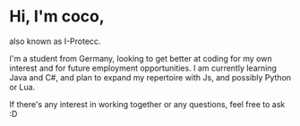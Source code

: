 # Hi, I'm coco, 
also known as I-Protecc.

I'm a student from Germany, looking to get better at coding for my own interest and for future employment opportunities.
I am currently learning Java and C#, and plan to expand my repertoire with Js, and possibly Python or Lua.

If there's any interest in working together or any questions, feel free to ask :D
